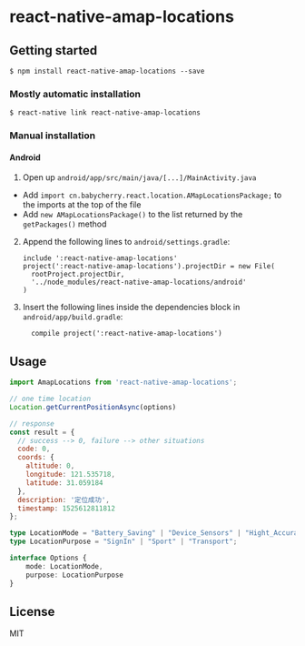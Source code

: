 
# react-native-amap-locations

## Getting started

`$ npm install react-native-amap-locations --save`

### Mostly automatic installation

`$ react-native link react-native-amap-locations`

### Manual installation


#### Android

1. Open up `android/app/src/main/java/[...]/MainActivity.java`
  - Add `import cn.babycherry.react.location.AMapLocationsPackage;` to the imports at the top of the file
  - Add `new AMapLocationsPackage()` to the list returned by the `getPackages()` method
2. Append the following lines to `android/settings.gradle`:
  	```
  	include ':react-native-amap-locations'
  	project(':react-native-amap-locations').projectDir = new File(
      rootProject.projectDir, 
      '../node_modules/react-native-amap-locations/android'
    )
  	```
3. Insert the following lines inside the dependencies block in `android/app/build.gradle`:
  	```
      compile project(':react-native-amap-locations')
  	```


## Usage
```javascript
import AmapLocations from 'react-native-amap-locations';

// one time location
Location.getCurrentPositionAsync(options)

// response
const result = {
  // success --> 0, failure --> other situations
  code: 0,
  coords: {
    altitude: 0, 
    longitude: 121.535718, 
    latitude: 31.059184
  },
  description: '定位成功',
  timestamp: 1525612811812
};
```

```typescript
type LocationMode = "Battery_Saving" | "Device_Sensors" | "Hight_Accuracy";
type LocationPurpose = "SignIn" | "Sport" | "Transport";

interface Options {
    mode: LocationMode,
    purpose: LocationPurpose
}
```

## License
MIT
  
